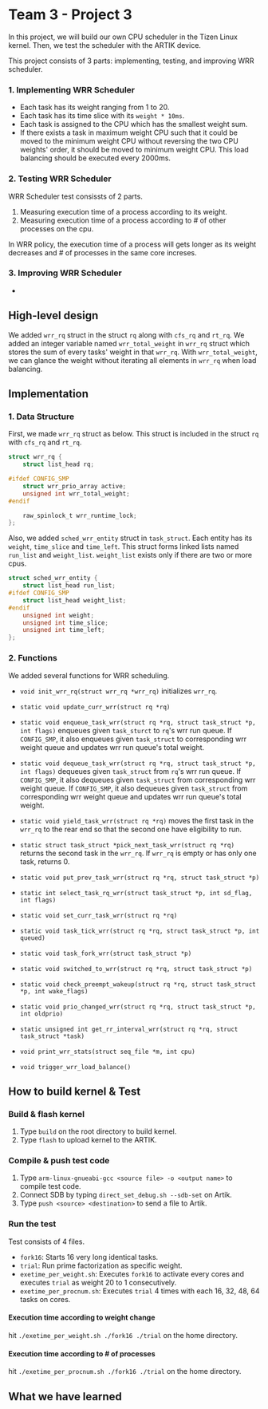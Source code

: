 # Team 3 - Project 3

In this project, we will build our own CPU scheduler in the Tizen Linux kernel. Then, we test the scheduler with the ARTIK device.

This project consists of 3 parts: implementing, testing, and improving WRR scheduler. 


### 1. Implementing WRR Scheduler
* Each task has its weight ranging from 1 to 20.
* Each task has its time slice with its `weight * 10ms`.
* Each task is assigned to the CPU which has the smallest weight sum.
* If there exists a task in maximum weight CPU such that it could be moved to the minimum weight CPU without reversing the two CPU weights' order, it should be moved to minimum weight CPU. This load balancing should be executed every 2000ms.

### 2. Testing WRR Scheduler
WRR Scheduler test consissts of 2 parts.
1. Measuring execution time of a process according to its weight.
2. Measuring execution time of a process according to # of other processes on the cpu.

In WRR policy, the execution time of a process will gets longer as its weight decreases and # of processes in the same core increses.


### 3. Improving WRR Scheduler
* 

## High-level design

We added `wrr_rq` struct in the struct `rq` along with `cfs_rq` and `rt_rq`. We added an integer variable named `wrr_total_weight` in `wrr_rq` struct which stores the sum of every tasks' weight in that `wrr_rq`. With `wrr_total_weight`, we can glance the weight without iterating all elements in `wrr_rq` when load balancing. 


## Implementation

### 1. Data Structure

First, we made `wrr_rq` struct as below. This struct is included in the struct `rq` with `cfs_rq` and `rt_rq`.

```c
struct wrr_rq {
    struct list_head rq;

#ifdef CONFIG_SMP
    struct wrr_prio_array active;
    unsigned int wrr_total_weight;
#endif

    raw_spinlock_t wrr_runtime_lock;
};
```

Also, we added `sched_wrr_entity` struct in `task_struct`. Each entity has its `weight`, `time_slice` and `time_left`. This struct forms linked lists named `run_list` and `weight_list`. `weight_list` exists only if there are two or more cpus.

```c
struct sched_wrr_entity {
    struct list_head run_list;
#ifdef CONFIG_SMP
    struct list_head weight_list;
#endif
    unsigned int weight;
    unsigned int time_slice;
    unsigned int time_left;
};
```

### 2. Functions

We added several functions for WRR scheduling. 

* `void init_wrr_rq(struct wrr_rq *wrr_rq)` initializes `wrr_rq`.

* `static void update_curr_wrr(struct rq *rq)` 

* `static void enqueue_task_wrr(struct rq *rq, struct task_struct *p, int flags)` enqueues given `task_sturct` to `rq`'s wrr run queue. If `CONFIG_SMP`, it also enqueues given `task_struct` to corresponding wrr weight queue and updates wrr run queue's total weight. 

* `static void dequeue_task_wrr(struct rq *rq, struct task_struct *p, int flags)` dequeues given `task_struct` from `rq`'s wrr run queue. If `CONFIG_SMP`, it also dequeues given `task_struct` from corresponding wrr weight queue. If `CONFIG_SMP`, it also dequeues given `task_struct` from corresponding wrr weight queue and updates wrr run queue's total weight.

* `static void yield_task_wrr(struct rq *rq)` moves the first task in the `wrr_rq` to the rear end so that the second one have eligibility to run.

* `static struct task_struct *pick_next_task_wrr(struct rq *rq)` returns the second task in the `wrr_rq`. If `wrr_rq` is empty or has only one task, returns 0.

* `static void put_prev_task_wrr(struct rq *rq, struct task_struct *p)`

* `static int select_task_rq_wrr(struct task_struct *p, int sd_flag, int flags)`

* `static void set_curr_task_wrr(struct rq *rq)`

* `static void task_tick_wrr(struct rq *rq, struct task_struct *p, int queued)`

* `static void task_fork_wrr(struct task_struct *p)`

* `static void switched_to_wrr(struct rq *rq, struct task_struct *p)`

* `static void check_preempt_wakeup(struct rq *rq, struct task_struct *p, int wake_flags)`

* `static void prio_changed_wrr(struct rq *rq, struct task_struct *p, int oldprio)`

* `static unsigned int get_rr_interval_wrr(struct rq *rq, struct task_struct *task)`

* `void print_wrr_stats(struct seq_file *m, int cpu)`

* `void trigger_wrr_load_balance()`



## How to build kernel & Test
### Build & flash kernel
1. Type `build` on the root directory to build kernel.
2. Type `flash` to upload kernel to the ARTIK.

### Compile & push test code
1. Type `arm-linux-gnueabi-gcc <source file> -o <output name>` to compile test code.
2. Connect SDB by typing `direct_set_debug.sh --sdb-set` on Artik.
3. Type `push <source> <destination>` to send a file to Artik.

### Run the test
Test consists of 4 files.
* `fork16`: Starts 16 very long identical tasks.
* `trial`: Run prime factorization as specific weight.
* `exetime_per_weight.sh`: Executes `fork16` to activate every cores and executes `trial` as weight 20 to 1 consecutively.
* `exetime_per_procnum.sh`: Executes `trial` 4 times with each 16, 32, 48, 64 tasks on cores.

#### Execution time according to weight change
hit `./exetime_per_weight.sh ./fork16 ./trial` on the home directory.

#### Execution time according to # of processes
hit `./exetime_per_procnum.sh ./fork16 ./trial` on the home directory.

## What we have learned

